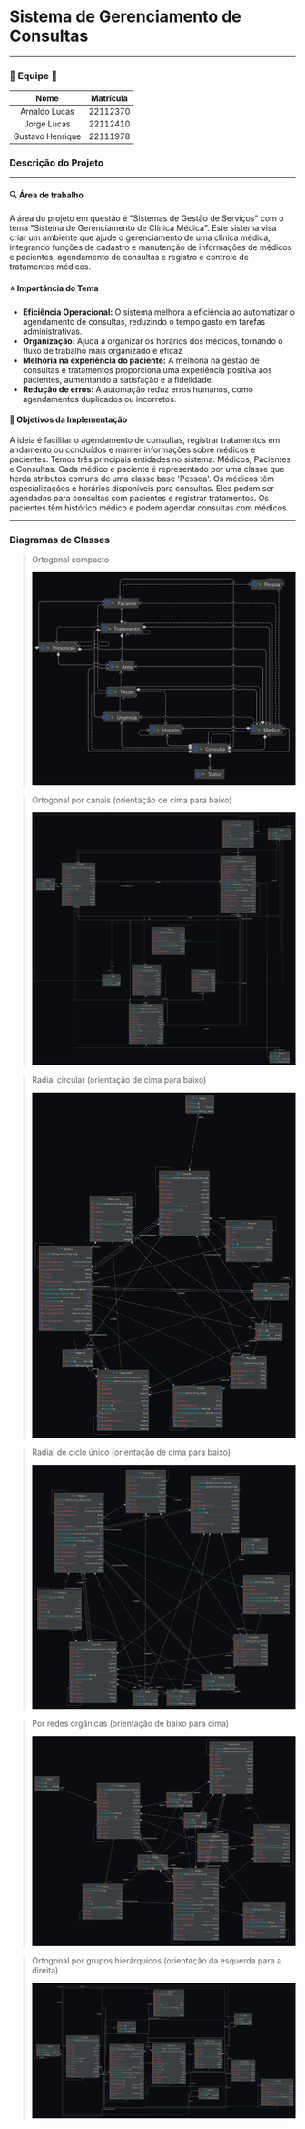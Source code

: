 # Sistema de Gerenciamento de Consultas
<hr>

### 👥 Equipe 👥

|       Nome       | Matrícula |
|:----------------:|:---------:|
|   Arnaldo Lucas  |  22112370 |
|    Jorge Lucas   |  22112410 |
| Gustavo Henrique |  22111978 |

### Descrição do Projeto
<hr>

#### 🔍 Área  de trabalho
A área do projeto em questão é "Sistemas de Gestão de Serviços" com o tema "Sistema de Gerenciamento de Clínica Médica". Este sistema visa criar um ambiente que ajude o gerenciamento de uma clínica médica, integrando funções de cadastro e manutenção de informações de médicos e pacientes, agendamento de consultas e registro e controle de tratamentos médicos.

#### ⭐️ Importância do Tema
* **Eficiência Operacional:** O sistema melhora a eficiência ao automatizar o agendamento de consultas, reduzindo o tempo gasto em tarefas administrativas.
* **Organização:** Ajuda a organizar os horários dos médicos, tornando o fluxo de trabalho mais organizado e eficaz
* **Melhoria na experiência do paciente:** A melhoria na gestão de consultas e tratamentos proporciona uma experiência positiva aos pacientes, aumentando a satisfação e a fidelidade.
* **Redução de erros:** A automação reduz erros humanos, como agendamentos duplicados ou incorretos.

#### 🎯 Objetivos da Implementação
A ideia é facilitar o agendamento de consultas, registrar tratamentos em andamento ou concluídos e manter informações sobre médicos e pacientes. Temos três principais entidades no sistema: Médicos, Pacientes e Consultas. Cada médico e paciente é representado por uma classe que herda atributos comuns de uma classe base 'Pessoa'. Os médicos têm especializações e horários disponíveis para consultas. Eles podem ser agendados para consultas com pacientes e registrar tratamentos. Os pacientes têm histórico médico e podem agendar consultas com médicos.

<hr>

### Diagramas de Classes

> Ortogonal compacto
> 
> ![Ortogonal compacto](src/diagrams/ortogonal_compacto.png)

> Ortogonal por canais (orientação de cima para baixo)
> 
> ![Diagrama ortogonal por canais](src/diagrams/ortogonal_canais.png)

> Radial circular (orientação de cima para baixo)
> 
> ![](src/diagrams/radial_circular.png)

> Radial de ciclo único (orientação de cima para baixo)
> 
> ![Radial de ciclo único](src/diagrams/radial_ciclo_unico.png)

> Por redes orgânicas (orientação de baixo para cima)
> 
> ![Redes orgânicas](src/diagrams/redes_organicas.png)

> Ortogonal por grupos hierárquicos (orientação da esquerda para a direita)
> 
> ![Ortogonal por grupos hierárquicos](src/diagrams/ortogonal_grupos_hierarquicos.png)